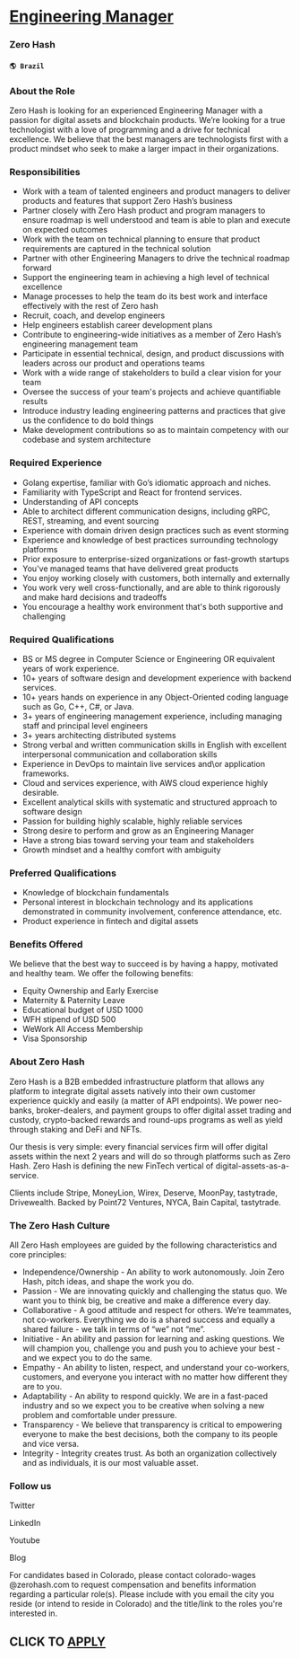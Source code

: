 # [Engineering Manager](https://www.remotewlb.com/apply/engineering-manager-64469)  
### Zero Hash  
#### `🌎 Brazil`  

### About the Role

Zero Hash is looking for an experienced Engineering Manager with a passion for digital assets and blockchain products. We’re looking for a true technologist with a love of programming and a drive for technical excellence. We believe that the best managers are technologists first with a product mindset who seek to make a larger impact in their organizations.

### Responsibilities

  * Work with a team of talented engineers and product managers to deliver products and features that support Zero Hash’s business
  * Partner closely with Zero Hash product and program managers to ensure roadmap is well understood and team is able to plan and execute on expected outcomes
  * Work with the team on technical planning to ensure that product requirements are captured in the technical solution
  * Partner with other Engineering Managers to drive the technical roadmap forward
  * Support the engineering team in achieving a high level of technical excellence
  * Manage processes to help the team do its best work and interface effectively with the rest of Zero hash
  * Recruit, coach, and develop engineers
  * Help engineers establish career development plans
  * Contribute to engineering-wide initiatives as a member of Zero Hash’s engineering management team
  * Participate in essential technical, design, and product discussions with leaders across our product and operations teams
  * Work with a wide range of stakeholders to build a clear vision for your team
  * Oversee the success of your team's projects and achieve quantifiable results
  * Introduce industry leading engineering patterns and practices that give us the confidence to do bold things
  * Make development contributions so as to maintain competency with our codebase and system architecture

### Required Experience

  * Golang expertise, familiar with Go’s idiomatic approach and niches. 
  * Familiarity with TypeScript and React for frontend services.
  * Understanding of API concepts
  * Able to architect different communication designs, including gRPC, REST, streaming, and event sourcing
  * Experience with domain driven design practices such as event storming
  * Experience and knowledge of best practices surrounding technology platforms
  * Prior exposure to enterprise-sized organizations or fast-growth startups
  * You've managed teams that have delivered great products
  * You enjoy working closely with customers, both internally and externally
  * You work very well cross-functionally, and are able to think rigorously and make hard decisions and tradeoffs
  * You encourage a healthy work environment that's both supportive and challenging

### Required Qualifications

  * BS or MS degree in Computer Science or Engineering OR equivalent years of work experience.
  * 10+ years of software design and development experience with backend services.
  * 10+ years hands on experience in any Object-Oriented coding language such as Go, C++, C#, or Java.
  * 3+ years of engineering management experience, including managing staff and principal level engineers
  * 3+ years architecting distributed systems
  * Strong verbal and written communication skills in English with excellent interpersonal communication and collaboration skills
  * Experience in DevOps to maintain live services and\or application frameworks.
  * Cloud and services experience, with AWS cloud experience highly desirable.
  * Excellent analytical skills with systematic and structured approach to software design
  * Passion for building highly scalable, highly reliable services
  * Strong desire to perform and grow as an Engineering Manager
  * Have a strong bias toward serving your team and stakeholders
  * Growth mindset and a healthy comfort with ambiguity

### Preferred Qualifications

  * Knowledge of blockchain fundamentals
  * Personal interest in blockchain technology and its applications demonstrated in community involvement, conference attendance, etc.
  * Product experience in fintech and digital assets

### Benefits Offered

We believe that the best way to succeed is by having a happy, motivated and healthy team. We offer the following benefits:

  * Equity Ownership and Early Exercise
  * Maternity & Paternity Leave 
  * Educational budget of USD 1000 
  * WFH stipend of USD 500
  * WeWork All Access Membership 
  * Visa Sponsorship

### About Zero Hash

Zero Hash is a B2B embedded infrastructure platform that allows any platform to integrate digital assets natively into their own customer experience quickly and easily (a matter of API endpoints). We power neo-banks, broker-dealers, and payment groups to offer digital asset trading and custody, crypto-backed rewards and round-ups programs as well as yield through staking and DeFi and NFTs.

Our thesis is very simple: every financial services firm will offer digital assets within the next 2 years and will do so through platforms such as Zero Hash. Zero Hash is defining the new FinTech vertical of digital-assets-as-a-service.

Clients include Stripe, MoneyLion, Wirex, Deserve, MoonPay, tastytrade, Drivewealth. Backed by Point72 Ventures, NYCA, Bain Capital, tastytrade.

### The Zero Hash Culture

All Zero Hash employees are guided by the following characteristics and core principles:

  * Independence/Ownership - An ability to work autonomously. Join Zero Hash, pitch ideas, and shape the work you do.
  * Passion - We are innovating quickly and challenging the status quo. We want you to think big, be creative and ​make a difference every day.
  * Collaborative - A good attitude and respect for others. We’re teammates, not co-workers. Everything we do is a shared success and equally a shared failure - we talk in terms of “we” not “me”.
  * Initiative - An ability and passion for learning and asking questions. We will champion you, challenge you and push you to achieve your best - and we expect you to do the same.
  * Empathy - An ability to listen, respect, and understand your co-workers, customers, and everyone you interact with no matter how different they are to you.
  * Adaptability - An ability to respond quickly. We are in a fast-paced industry and so we expect you to be creative when solving a new problem and comfortable under pressure.
  * Transparency - We believe that transparency is critical to empowering everyone to make the best decisions, both the company to its people and vice versa.
  * Integrity - Integrity creates trust. As both an organization collectively and as individuals, it is our most valuable asset.

### Follow us

Twitter

LinkedIn

Youtube

Blog

For candidates based in Colorado, please contact colorado-wages @zerohash.com to request compensation and benefits information regarding a particular role(s). Please include with you email the city you reside (or intend to reside in Colorado) and the title/link to the roles you're interested in.

  
## CLICK TO [APPLY](https://www.remotewlb.com/apply/engineering-manager-64469)

